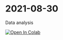 # 2021-08-30
Data analysis

[![Open In Colab](https://colab.research.google.com/assets/colab-badge.svg)](https://colab.research.google.com/github/googlecolab/colabtools/blob/master/notebooks/2021-08-30/코로나_이후_일상변화_데이터_분석.ipynb)
